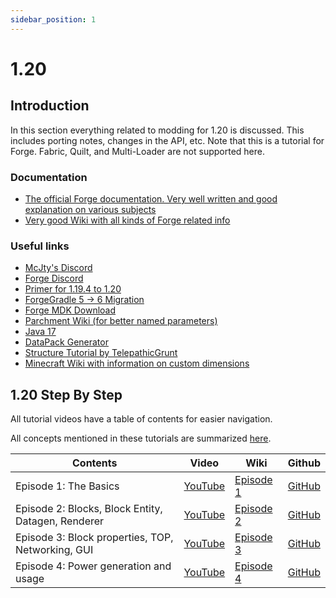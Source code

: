```yaml
---
sidebar_position: 1
---
```


# 1.20

## Introduction

In this section everything related to modding for 1.20 is discussed.
This includes porting notes, changes in the API, etc.
Note that this is a tutorial for Forge. Fabric, Quilt, and Multi-Loader are not supported here.

### Documentation

* [The official Forge documentation. Very well written and good explanation on various subjects](https://mcforge.readthedocs.org/en/latest/)
* [Very good Wiki with all kinds of Forge related info](https://forge.gemwire.uk/wiki/Main_Page)

### Useful links

* [McJty's Discord](https://discord.gg/knAXM4G)
* [Forge Discord](https://discord.gg/UvedJ9m)
* [Primer for 1.19.4 to 1.20](https://gist.github.com/ChampionAsh5357/cf818acc53ffea6f4387fe28c2977d56)
* [ForgeGradle 5 -> 6 Migration](https://gist.github.com/ChampionAsh5357/98b08c117cb2057d8029a8919c378a4c)
* [Forge MDK Download](https://files.minecraftforge.net/net/minecraftforge/forge/)
* [Parchment Wiki (for better named parameters)](https://parchmentmc.org/docs/getting-started)
* [Java 17](https://adoptium.net/)
* [DataPack Generator](https://misode.github.io)
* [Structure Tutorial by TelepathicGrunt](https://github.com/TelepathicGrunt/StructureTutorialMod)
* [Minecraft Wiki with information on custom dimensions](https://minecraft.fandom.com/wiki/Custom_dimension)

## 1.20 Step By Step

All tutorial videos have a table of contents for easier navigation.

All concepts mentioned in these tutorials are summarized [here](./concepts.md).

| Contents                                           | Video                                    | Wiki                  | Github                                          |
|----------------------------------------------------|------------------------------------------|-----------------------|-------------------------------------------------|
| Episode 1: The Basics                              | [YouTube](https://youtu.be/BpUbD0NXfp8)  | [Episode 1](./ep1.md) | [GitHub](https://github.com/McJty/Tut4_1Basics) | 
| Episode 2: Blocks, Block Entity, Datagen, Renderer | [YouTube](https://youtu.be/4IQLCHSoUN8)  | [Episode 2](./ep2.md) | [GitHub](https://github.com/McJty/Tut4_2Block)  | 
| Episode 3: Block properties, TOP, Networking, GUI  | [YouTube](https://youtu.be/jE68rw_sAXg)  | [Episode 3](./ep3.md) | [GitHub](https://github.com/McJty/Tut4_2Block)  | 
| Episode 4: Power generation and usage              | [YouTube](https://youtu.be/1MaePcTVisw)  | [Episode 4](./ep4.md) | [GitHub](https://github.com/McJty/Tut4_3Power)  |
